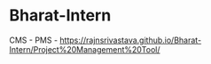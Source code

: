 # Bharat-Intern
CMS - 
PMS - https://rajnsrivastava.github.io/Bharat-Intern/Project%20Management%20Tool/
